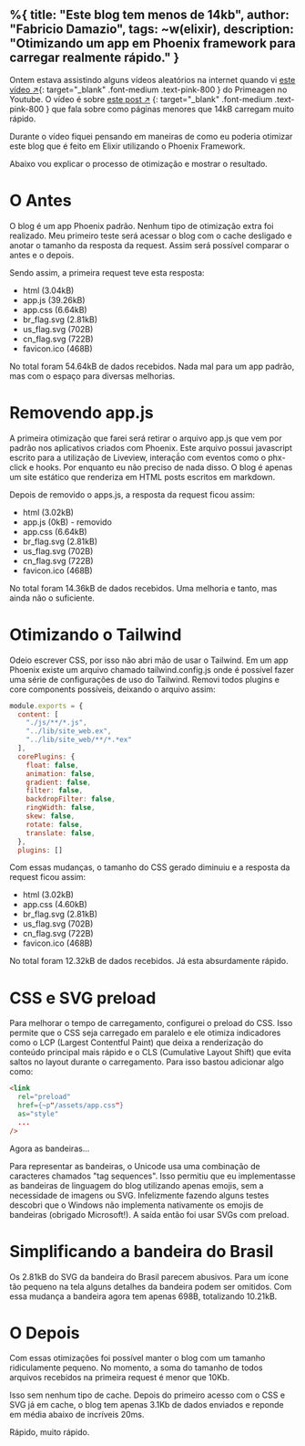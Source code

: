 %{
    title: "Este blog tem menos de 14kb",
    author: "Fabricio Damazio",
    tags: ~w(elixir),
    description: "Otimizando um app em Phoenix framework para carregar realmente rápido."
}
---
Ontem estava assistindo alguns vídeos aleatórios na internet quando vi
[este vídeo ↗](https://www.youtube.com/watch?v=ciNXbR5wvhU){: target="_blank" .font-medium .text-pink-800 }
do Primeagen no Youtube. O vídeo é sobre [este post ↗](https://endtimes.dev/why-your-website-should-be-under-14kb-in-size/)
{: target="_blank" .font-medium .text-pink-800 } que fala sobre como páginas menores que 14kB carregam muito rápido.

Durante o vídeo fiquei pensando em maneiras de como eu poderia otimizar este blog 
que é feito em Elixir utilizando o Phoenix Framework.

Abaixo vou explicar o processo de otimização e mostrar o resultado.

# O Antes

O blog é um app Phoenix padrão. Nenhum tipo de otimização extra foi realizado.
Meu primeiro teste será acessar o blog com o cache desligado e anotar o tamanho da 
resposta da request. Assim será possível comparar o antes e o depois.

Sendo assim, a primeira request teve esta resposta:

- html (3.04kB)
- app.js (39.26kB)
- app.css (6.64kB)
- br_flag.svg (2.81kB)
- us_flag.svg (702B)
- cn_flag.svg (722B)
- favicon.ico (468B)

No total foram 54.64kB de dados recebidos. 
Nada mal para um app padrão, mas com o espaço para diversas melhorias.

# Removendo app.js

A primeira otimização que farei será retirar o arquivo app.js que vem por padrão nos
aplicativos criados com Phoenix. Este arquivo possui javascript escrito para a 
utilização de Liveview, interaçã́o com eventos como o phx-click e hooks. Por enquanto
eu não preciso de nada disso. O blog é apenas um site estático que renderiza
em HTML posts escritos em markdown. 

Depois de removido o apps.js, a resposta da request ficou assim:

- html (3.02kB)
- app.js (0kB) - removido
- app.css (6.64kB)
- br_flag.svg (2.81kB)
- us_flag.svg (702B)
- cn_flag.svg (722B)
- favicon.ico (468B)

No total foram 14.36kB de dados recebidos. 
Uma melhoria e tanto, mas ainda não o suficiente.

# Otimizando o Tailwind

Odeio escrever CSS, por isso não abri mão de usar o Tailwind.
Em um app Phoenix existe um arquivo chamado tailwind.config.js onde é possível
fazer uma série de configurações de uso do Tailwind. Removi todos plugins e 
core components possíveis, deixando o arquivo assim:

```js
module.exports = {
  content: [
    "./js/**/*.js",
    "../lib/site_web.ex",
    "../lib/site_web/**/*.*ex"
  ],
  corePlugins: {
    float: false,
    animation: false,
    gradient: false,
    filter: false,
    backdropFilter: false,
    ringWidth: false,
    skew: false,
    rotate: false,
    translate: false,
  },
  plugins: []
```
Com essas mudanças, o tamanho do CSS gerado diminuiu e a resposta
da request ficou assim:

- html (3.02kB)
- app.css (4.60kB)
- br_flag.svg (2.81kB)
- us_flag.svg (702B)
- cn_flag.svg (722B)
- favicon.ico (468B)

No total foram 12.32kB de dados recebidos. Já esta absurdamente rápido.

# CSS e SVG preload

Para melhorar o tempo de carregamento, configurei o preload do CSS. Isso permite
que o CSS seja carregado em paralelo e ele otimiza indicadores como o LCP 
(Largest Contentful Paint) que deixa a renderização do conteúdo principal mais rápido
e o CLS (Cumulative Layout Shift) que evita saltos no layout durante o carregamento.
Para isso bastou adicionar algo como:

```html
<link
  rel="preload"
  href={~p"/assets/app.css"}
  as="style"
  ...
/>
``` 

Agora as bandeiras...

Para representar as bandeiras, o Unicode usa uma combinação de caracteres chamados
"tag sequences". Isso permitiu que eu implementasse as bandeiras de linguagem do blog 
utilizando apenas emojis, sem a necessidade de imagens ou SVG. Infelizmente fazendo 
alguns testes descobri que o Windows não implementa nativamente os emojis de 
bandeiras (obrigado Microsoft!). A saída então foi usar SVGs com preload.

# Simplificando a bandeira do Brasil

Os 2.81kB do SVG da bandeira do Brasil parecem abusivos. Para um ícone tão pequeno
na tela alguns detalhes da bandeira podem ser omitidos. Com essa mudança a bandeira
agora tem apenas 698B, totalizando 10.21kB.

# O Depois

Com essas otimizações foi possível manter o blog com um tamanho ridiculamente pequeno.
No momento, a soma do tamanho de todos arquivos recebidos na primeira request é
menor que 10Kb.

Isso sem nenhum tipo de cache. Depois do primeiro acesso com o CSS e SVG já em cache,
o blog tem apenas 3.1Kb de dados enviados e reponde em média abaixo de incríveis 20ms.

Rápido, muito rápido.
